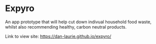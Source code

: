 # Expyro 

An app prototype that will help cut down indivual household food waste, whilst also recommending healthy, carbon neutral products.

Link to view site: https://dan-laurie.github.io/expyro/